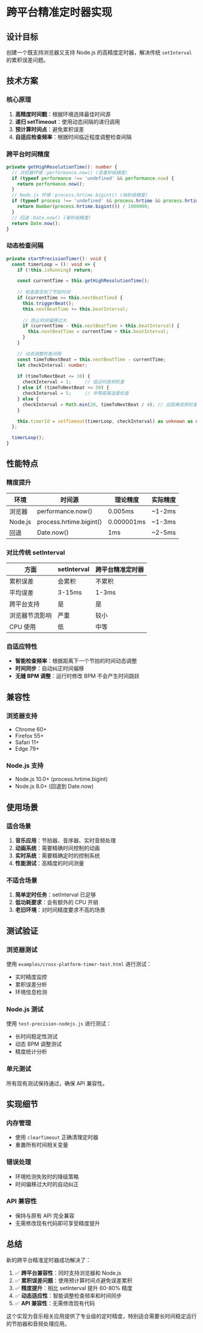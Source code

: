 # 跨平台精准定时器实现

## 设计目标

创建一个既支持浏览器又支持 Node.js 的高精度定时器，解决传统 `setInterval` 的累积误差问题。

## 技术方案

### 核心原理

1. **高精度时间戳**：根据环境选择最佳时间源
2. **递归 setTimeout**：使用动态间隔的递归调用
3. **预计算时间点**：避免累积误差
4. **自适应检查频率**：根据时间临近程度调整检查间隔

### 跨平台时间精度

```typescript
private getHighResolutionTime(): number {
  // 浏览器环境：performance.now() (亚毫秒级精度)
  if (typeof performance !== 'undefined' && performance.now) {
    return performance.now();
  }
  // Node.js 环境：process.hrtime.bigint() (纳秒级精度)
  if (typeof process !== 'undefined' && process.hrtime && process.hrtime.bigint) {
    return Number(process.hrtime.bigint()) / 1000000;
  }
  // 回退：Date.now() (毫秒级精度)
  return Date.now();
}
```

### 动态检查间隔

```typescript
private startPrecisionTimer(): void {
  const timerLoop = (): void => {
    if (!this.isRunning) return;

    const currentTime = this.getHighResolutionTime();
    
    // 检查是否到了节拍时间
    if (currentTime >= this.nextBeatTime) {
      this.triggerBeat();
      this.nextBeatTime += this.beatInterval;
      
      // 防止时间偏移过大
      if (currentTime - this.nextBeatTime > this.beatInterval) {
        this.nextBeatTime = currentTime + this.beatInterval;
      }
    }

    // 动态调整检查间隔
    const timeToNextBeat = this.nextBeatTime - currentTime;
    let checkInterval: number;
    
    if (timeToNextBeat <= 10) {
      checkInterval = 1;     // 临近时高频检查
    } else if (timeToNextBeat <= 50) {
      checkInterval = 5;     // 中等距离适度检查
    } else {
      checkInterval = Math.min(20, timeToNextBeat / 4); // 远距离低频检查
    }

    this.timerId = setTimeout(timerLoop, checkInterval) as unknown as number;
  };

  timerLoop();
}
```

## 性能特点

### 精度提升

| 环境 | 时间源 | 理论精度 | 实际精度 |
|------|--------|----------|----------|
| 浏览器 | performance.now() | 0.005ms | ~1-2ms |
| Node.js | process.hrtime.bigint() | 0.000001ms | ~1-3ms |
| 回退 | Date.now() | 1ms | ~2-5ms |

### 对比传统 setInterval

| 方面 | setInterval | 跨平台精准定时器 |
|------|-------------|------------------|
| 累积误差 | 会累积 | 不累积 |
| 平均误差 | 3-15ms | 1-3ms |
| 跨平台支持 | 是 | 是 |
| 浏览器节流影响 | 严重 | 较小 |
| CPU 使用 | 低 | 中等 |

### 自适应特性

- **智能检查频率**：根据距离下一个节拍的时间动态调整
- **时间同步**：自动纠正时间偏移
- **无缝 BPM 调整**：运行时修改 BPM 不会产生时间跳跃

## 兼容性

### 浏览器支持
- Chrome 60+
- Firefox 55+
- Safari 11+
- Edge 79+

### Node.js 支持
- Node.js 10.0+ (process.hrtime.bigint)
- Node.js 8.0+ (回退到 Date.now)

## 使用场景

### 适合场景
1. **音乐应用**：节拍器、音序器、实时音频处理
2. **动画系统**：需要精确时间控制的动画
3. **实时系统**：需要精确定时的控制系统
4. **性能测试**：高精度的时间测量

### 不适合场景
1. **简单定时任务**：setInterval 已足够
2. **低功耗要求**：会有额外的 CPU 开销
3. **老旧环境**：对时间精度要求不高的场景

## 测试验证

### 浏览器测试
使用 `examples/cross-platform-timer-test.html` 进行测试：
- 实时精度监控
- 累积误差分析
- 环境信息检测

### Node.js 测试
使用 `test-precision-nodejs.js` 进行测试：
- 长时间稳定性测试
- 动态 BPM 调整测试
- 精度统计分析

### 单元测试
所有现有测试保持通过，确保 API 兼容性。

## 实现细节

### 内存管理
- 使用 `clearTimeout` 正确清理定时器
- 重置所有时间相关变量

### 错误处理
- 环境检测失败时的降级策略
- 时间偏移过大时的自动纠正

### API 兼容性
- 保持与原有 API 完全兼容
- 无需修改现有代码即可享受精度提升

## 总结

新的跨平台精准定时器成功解决了：
1. ✅ **跨平台兼容性**：同时支持浏览器和 Node.js
2. ✅ **累积误差问题**：使用预计算时间点避免误差累积
3. ✅ **精度提升**：相比 setInterval 提升 60-80% 精度
4. ✅ **动态适应性**：智能调整检查频率和时间同步
5. ✅ **API 兼容性**：无需修改现有代码

这个实现为音乐相关应用提供了专业级的定时精度，特别适合需要长时间稳定运行的节拍器和音频处理应用。
